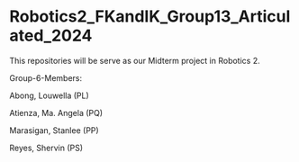 # Robotics2_FKandIK_Group13_Articulated_2024

This repositories will be serve as our Midterm project in Robotics 2. 

Group-6-Members:

Abong, Louwella (PL)

Atienza, Ma. Angela (PQ)

Marasigan, Stanlee (PP)

Reyes, Shervin (PS)
